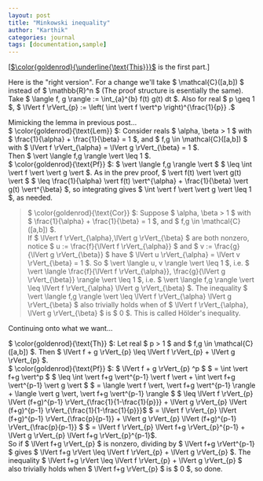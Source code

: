 ```yaml
---
layout: post
title: "Minkowski inequality"
author: "Karthik"
categories: journal
tags: [documentation,sample]
---
```


[[$\color{goldenrod}{\underline{\text{This}}}$](https://bvenkatakarthik.github.io/Minkowski1) is the first part.] 

Here is the "right version". For a change we'll take $ \mathcal{C}([a,b]) $ instead of $ \mathbb{R}^n $ (The proof structure is esentially the same). Take $ \langle f, g \rangle := \int_{a}^{b} f(t) g(t) dt $. Also for real $ p \geq 1 $, $ \lVert f \rVert_{p} := \left( \int \vert f \vert^p \right)^{\frac{1}{p}} .$

Mimicking the lemma in previous post...   
$ \color{goldenrod}{\text{Lem}} $: Consider reals $ \alpha, \beta &gt; 1 $ with $ \frac{1}{\alpha} + \frac{1}{\beta} = 1 $, and $ f,g \in \mathcal{C}([a,b]) $ with $ \lVert f \rVert_{\alpha} = \lVert g \rVert_{\beta} = 1 $.   
Then $ \vert \langle f,g \rangle \vert \leq 1 $.   
$ \color{goldenrod}{\text{Pf}} $: $ \vert \langle f,g \rangle \vert $ $ \leq \int \vert f \vert \vert g \vert $. As in the prev proof, $ \vert f(t) \vert \vert g(t) \vert $ $ \leq \frac{1}{\alpha} \vert f(t) \vert^{\alpha} + \frac{1}{\beta} \vert g(t) \vert^{\beta} $, so integrating gives $ \int \vert f \vert \vert g \vert \leq 1 $, as needed.   
> $ \color{goldenrod}{\text{Cor}} $: Suppose $ \alpha, \beta &gt; 1 $ with $ \frac{1}{\alpha} + \frac{1}{\beta} = 1 $, and $ f,g \in \mathcal{C}([a,b]) $.   
If $ \lVert f \rVert_{\alpha},\lVert g \rVert_{\beta} $ are both nonzero, notice $ u := \frac{f}{\lVert f \rVert_{\alpha}} $ and $ v := \frac{g}{\lVert g \rVert_{\beta}} $ have $ \lVert u \rVert_{\alpha} = \lVert v \rVert_{\beta} = 1 $. So $ \vert \langle u, v \rangle \vert \leq 1 $, i.e. $ \vert \langle \frac{f}{\lVert f \rVert_{\alpha}}, \frac{g}{\lVert g \rVert_{\beta}} \rangle \vert \leq 1 $, i.e. $ \vert \langle f,g \rangle \vert \leq \lVert f \rVert_{\alpha} \lVert g \rVert_{\beta} $. The inequality $ \vert \langle f,g \rangle \vert \leq \lVert f \rVert_{\alpha} \lVert g \rVert_{\beta} $ also trivially holds when of $ \lVert f \rVert_{\alpha}, \lVert g \rVert_{\beta} $ is $ 0 $. This is called Hölder's inequality. 

Continuing onto what we want...

$ \color{goldenrod}{\text{Th}} $: Let real $ p &gt; 1 $ and $ f,g \in \mathcal{C}([a,b]) $. Then $ \lVert f + g \rVert_{p} \leq \lVert f \rVert_{p} + \lVert g \rVert_{p} $.   
$ \color{goldenrod}{\text{Pf}} $: $ \lVert f + g \rVert_{p} ^p $ $ = \int \vert f+g \vert^p $ $ \leq \int \vert f+g \vert^{p-1} \vert f \vert + \int \vert f+g \vert^{p-1} \vert g \vert $ $ = \langle \vert f \vert, \vert f+g \vert^{p-1} \rangle + \langle \vert g \vert, \vert f+g \vert^{p-1} \rangle $ $ \leq \lVert f \rVert_{p} \lVert (f+g)^{p-1} \rVert_{\frac{1}{1-\frac{1}{p}}} + \lVert g \rVert_{p} \lVert (f+g)^{p-1} \rVert_{\frac{1}{1-\frac{1}{p}}}$ $ = \lVert f \rVert_{p} \lVert (f+g)^{p-1} \rVert_{\frac{p}{p-1}} + \lVert g \rVert_{p} \lVert (f+g)^{p-1} \rVert_{\frac{p}{p-1}} $ $ = \lVert f \rVert_{p} \lVert f+g \rVert_{p}^{p-1} + \lVert g \rVert_{p} \lVert f+g \rVert_{p}^{p-1}$.   
So if $ \lVert f+g \rVert_{p} $ is nonzero, dividing by $ \lVert f+g \rVert^{p-1} $ gives $ \lVert f+g \rVert \leq \lVert f \rVert_{p} + \lVert g \rVert_{p} $. The inequality $ \lVert f+g \rVert \leq \lVert f \rVert_{p} + \lVert g \rVert_{p} $ also trivially holds when $ \lVert f+g \rVert_{p} $ is $ 0 $, so done.    
